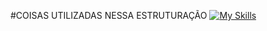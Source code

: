 #COISAS UTILIZADAS NESSA ESTRUTURAÇÃO
[![My Skills](https://skillicons.dev/icons?i=html,css,js)](https://skillicons.dev)
